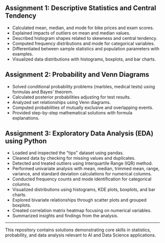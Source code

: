 ## Assignment 1: Descriptive Statistics and Central Tendency

- Calculated mean, median, and mode for bike prices and exam scores.
- Explained impacts of outliers on mean and median values.
- Described histogram shapes related to skewness and central tendency.
- Computed frequency distributions and mode for categorical variables.
- Differentiated between sample statistics and population parameters with examples.
- Visualized data distributions with histograms, boxplots, and bar charts.

## Assignment 2: Probability and Venn Diagrams

- Solved conditional probability problems (marbles, medical tests) using formulas and Bayes' theorem.
- Calculated posterior probabilities adjusting for test results.
- Analyzed set relationships using Venn diagrams.
- Computed probabilities of mutually exclusive and overlapping events.
- Provided step-by-step mathematical solutions with formula explanations.

## Assignment 3: Exploratory Data Analysis (EDA) using Python

- Loaded and inspected the "tips" dataset using pandas.
- Cleaned data by checking for missing values and duplicates.
- Detected and treated outliers using Interquartile Range (IQR) method.
- Performed univariate analysis with mean, median, trimmed mean, range, variance, and standard deviation calculations for numerical columns.
- Conducted frequency counts and mode identification for categorical columns.
- Visualized distributions using histograms, KDE plots, boxplots, and bar charts.
- Explored bivariate relationships through scatter plots and grouped boxplots.
- Created correlation matrix heatmap focusing on numerical variables.
- Summarized insights and findings from the analysis.

---

This repository contains solutions demonstrating core skills in statistics, probability, and data analysis relevant to AI and Data Science applications.
